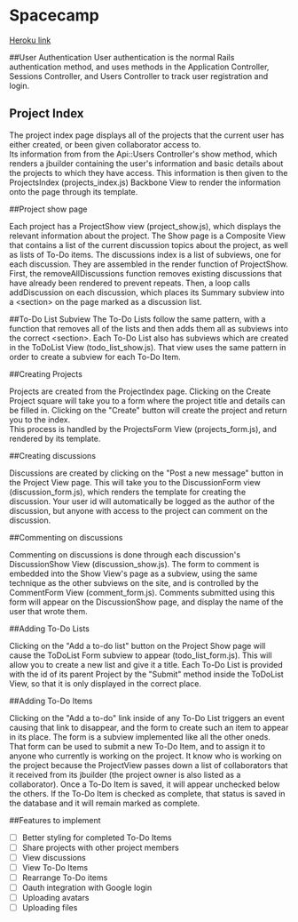 # Spacecamp

[Heroku link][heroku]

[heroku]: http://www.spacecamp.xyz/

##User Authentication
User authentication is the normal Rails authentication method, and uses methods in the Application Controller, Sessions Controller, and Users Controller to track user registration and login.

## Project Index

The project index page displays all of the projects that the current user has either created, or been given collaborator access to.  
Its information from from the Api::Users Controller's show method, which renders a jbuilder containing the user's information and basic details about the projects to which they have access.
This information is then given to the ProjectsIndex (projects_index.js) Backbone View to render the information onto the page through its template.

##Project show page

Each project has a ProjectShow view (project_show.js), which displays the relevant information about the project.  The Show page is a Composite View that contains a list of the current discussion topics about the project, as well as lists of To-Do items.
The discussions index is a list of subviews, one for each discussion.  They are assembled in the render function of ProjectShow.  First, the removeAllDiscussions function removes existing discussions that have already been rendered to prevent repeats.  Then, a loop calls addDiscussion on each discussion, which places its Summary subview into a \<section\> on the page marked as a discussion list.

##To-Do List Subview
The To-Do Lists follow the same pattern, with a function that removes all of the lists and then adds them all as subviews into the correct \<section\>.  Each To-Do List also has subviews which are created in the ToDoList View (todo_list_show.js).  That view uses the same pattern in order to create a subview for each To-Do Item.

##Creating Projects

Projects are created from the ProjectIndex page.  Clicking on the Create Project square will take you to a form where the project title and details can be filled in.  Clicking on the "Create" button will create the project and return you to the index.  
This process is handled by the ProjectsForm View (projects_form.js), and rendered by its template.

##Creating discussions

Discussions are created by clicking on the "Post a new message" button in the Project View page.  This will take you to the DiscussionForm view (discussion_form.js), which renders the template for creating the discussion.  Your user id will automatically be logged as the author of the discussion, but anyone with access to the project can comment on the discussion.

##Commenting on discussions

Commenting on discussions is done through each discussion's DiscussionShow View (discussion_show.js).  The form to comment is embedded into the Show View's page as a subview, using the same technique as the other subviews on the site, and is controlled by the CommentForm View (comment_form.js).  Comments submitted using this form will appear on the DiscussionShow page, and display the name of the user that wrote them.

##Adding To-Do Lists

Clicking on the "Add a to-do list" button on the Project Show page will cause the ToDoList Form subview to appear (todo_list_form.js).  This will allow you to create a new list and give it a title.
Each To-Do List is provided with the id of its parent Project by the "Submit" method inside the ToDoList View, so that it is only displayed in the correct place.

##Adding To-Do Items

Clicking on the "Add a to-do" link inside of any To-Do List triggers an event causing that link to disappear, and the form to create such an item to appear in its place.  The form is a subview implemented like all the other oneds.
That form can be used to submit a new To-Do Item, and to assign it to anyone who currently is working on the project.  It know who is working on the project because the ProjectView passes down a list of collaborators that it received from its jbuilder (the project owner is also listed as a collaborator).
Once a To-Do Item is saved, it will appear unchecked below the others.  If the To-Do Item is checked as complete, that status is saved in the database and it will remain marked as complete.

##Features to implement
- [ ] Better styling for completed To-Do Items
- [ ] Share projects with other project members
- [ ] View discussions
- [ ] View To-Do Items
- [ ] Rearrange To-Do items
- [ ] Oauth integration with Google login
- [ ] Uploading avatars
- [ ] Uploading files
